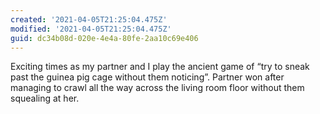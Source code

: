 ```yaml
---
created: '2021-04-05T21:25:04.475Z'
modified: '2021-04-05T21:25:04.475Z'
guid: dc34b08d-020e-4e4a-80fe-2aa10c69e406
---
```

Exciting times as my partner and I play the ancient game of “try to sneak past the guinea pig cage without them noticing”. Partner won after managing to crawl all the way across the living room floor without them squealing at her.

